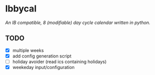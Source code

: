 # Ibbycal

_An IB compatible, 8 (modifiable) day cycle calendar written in python._

## TODO
- [x] multiple weeks
- [x] add config generation script
- [ ] holiday avoider (read ics containing holidays)
- [x] weekeday input/configuration
